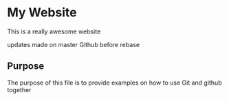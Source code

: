 # My Website

This is a really awesome website 

updates made on master Github before rebase

## Purpose

The purpose of this file is to provide examples on how to use Git and github together